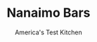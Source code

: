 ---
layout: ../../layouts/MarkdownPostLayout.astro
title: Nanaimo Bars
author: America's Test Kitchen
pubDate: 2023-03-15
description: "Canadians have loved this tri-layer bar cookie for decades.Time to bring it south."
image_url: https://res.cloudinary.com/hksqkdlah/image/upload/ar_1:1,c_fill,dpr_2.0,f_auto,fl_lossy.progressive.strip_profile,g_faces:auto,q_auto:low,w_344/44295-sfs-nanaimo-bars-19
tags: ["Desserts or Baked Goods","Brownies & Bars"]
calories: 
protein: 
carbohydrates: 
fats: 
fiber: 
ingredients: ["1/2 cup (3 ounces), bittersweet chocolate chips","6 , whole graham crackers, broken into 1-inch pieces","2/3 cup (2 ounces), sweetened shredded coconut","1/2 cup, pecans, toasted","1/4 cup (¾ ounce), unsweetened cocoa powder","1/8 teaspoon, table salt","1/3 cup, light corn syrup","1 1/4 cups (5 ounces), confectioners' sugar","8 tablespoons, unsalted butter, softened","1/4 cup, nonfat dry milk powder","1/8 teaspoon, table salt","1/4 cup, heavy cream","2 teaspoons, vanilla extract","2/3 cup (4 ounces), bittersweet chocolate chips","2 tablespoons, unsalted butter","1 tablespoons, light corn syrup"]
serves: 
time: "40 minutes, plus 2½ hours chilling, plus 20 minutes tempering"
instructions: ["FOR THE CRUST: Make foil sling for 8-inch square baking pan by folding 2 long sheets of aluminum foil so each is 8 inches wide. Lay sheets of foil in pan perpendicular to each other, with extra foil hanging over edges of pan. Push foil into corners and up sides of pan, smoothing foil flush to pan. Spray foil with vegetable oil spray.","Microwave chocolate chips in bowl at 50 percent power until melted, 1 to 2 minutes, stirring occasionally. Process cracker pieces, coconut, pecans, cocoa, and salt in food processor until cracker pieces are finely ground, about 30 seconds. Add corn syrup and melted chocolate and pulse until combined, 8 to 10 pulses (mixture should hold together when pinched with your fingers). Transfer to prepared pan. Using bottom of greased measuring cup, press crumbs into bottom of pan. Refrigerate while making filling.","FOR THE FILLING: In clean, dry food processor, process sugar, butter, milk powder, and salt until smooth, about 30 seconds, scraping down sides of bowl as needed. Add cream and vanilla and process until fully combined, about 15 seconds. Spread filling evenly over crust. Cover pan with plastic wrap and refrigerate until filling is set and firm, about 2 hours.","FOR THE TOPPING: Microwave chocolate chips, butter, and corn syrup in bowl at 50 percent power until chocolate chips and butter are melted and mixture is smooth, 1 to 2 minutes, stirring occasionally. Using offset spatula, spread chocolate mixture evenly over set filling. Refrigerate until topping is set, about 30 minutes.","Using foil overhang, lift bars out of pan and transfer to cutting board; discard foil. Using chef’s knife, trim outer ¼ inch of square to make neat edges (wipe knife clean with dish towel after each cut). Cut square into thirds to create 3 rectangles. Cut each rectangle crosswise into 6 equal pieces. Let bars sit at room temperature for 20 minutes before serving. (Nanaimo bars can be refrigerated for up to 2 days.)"]
nutrition: undefined
notes: "For bars with tidy edges, be sure to wipe your knife clean with a dish towel after each cut. We developed this recipe with Ghirardelli 60% Premium Baking Chips."
---
